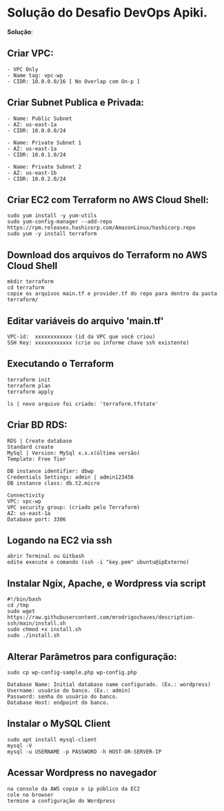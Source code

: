# Solução do Desafio DevOps Apiki.

 **Solução**:

## Criar VPC:
    - VPC Only
    - Name tag: vpc-wp
    - CIDR: 10.0.0.0/16 [ No Overlap com On-p ]

## Criar Subnet Publica e Privada:
    - Name: Public Subnet
    - AZ: us-east-1a
    - CIDR: 10.0.0.0/24

    - Name: Private Subnet 1
    - AZ: us-east-1a
    - CIDR: 10.0.1.0/24

    - Name: Private Subnet 2
    - AZ: us-east-1b
    - CIDR: 10.0.2.0/24

## Criar EC2 com Terraform no AWS Cloud Shell:
  
    sudo yum install -y yum-utils
    sudo yum-config-manager --add-repo 
    https://rpm.releases.hashicorp.com/AmazonLinux/hashicorp.repo
    sudo yum -y install terraform

## Download dos arquivos do Terraform no AWS Cloud Shell
    
    mkdir terraform
    cd terraform
    copie os arquivos main.tf e provider.tf do repo para dentro da pasta terraform/ 
    
## Editar variáveis do arquivo 'main.tf'
    VPC-id:  xxxxxxxxxxxx (id da VPC que você criou)
    SSH Key: xxxxxxxxxxxx (crie ou informe chave ssh existente)
    
## Executando o Terraform

    terraform init
    terraform plan
    terraform apply

    ls | novo arquivo foi criado: 'terraform.tfstate'

## Criar BD RDS:

    RDS | Create database
    Standard create
    MySql | Version: MySql x.x.x(última versão)
    Template: Free Tier

    DB instance identifier: dbwp
    Credentials Settings: admin | admin123456
    DB instance class: db.t2.micro

    Connectivity
    VPC: vpc-wp
    VPC security group: (criado pelo Terraform)
    AZ: us-east-1a
    Database port: 3306

## Logando na EC2 via ssh
    abrir Terminal ou Gitbash
    edite execute o comando (ssh -i "key.pem" ubuntu@ipExterno)
    
## Instalar Ngix, Apache, e Wordpress via script
    #!/bin/bash
    cd /tmp
    sudo wget https://raw.githubusercontent.com/mrodrigochaves/description-ssh/main/install.sh
    sudo chmod +x install.sh
    sudo ./install.sh

## Alterar Parâmetros para configuração:
    sudo cp wp-config-sample.php wp-config.php
    
    Database Name: Initial database name configurado. (Ex.: wordpress)
    Username: usuário do banco. (Ex.: admin)
    Password: senha do usuário do banco.
    Database Host: endpoint do banco.

## Instalar o MySQL Client
    sudo apt install mysql-client
    mysql -V
    mysql -u USERNAME -p PASSWORD -h HOST-OR-SERVER-IP
    
## Acessar Wordpress no navegador
    na console da AWS copie o ip público da EC2
    cole no browser
    termine a configuração do Wordpress
